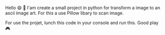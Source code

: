 Hello 😄 👋
I'am create a small project in python for transform a image to an ascii image art.
For this a use Pillow libary to scan image. 

For use the projet, lunch this code in your console and run this. 
Good play 🎮